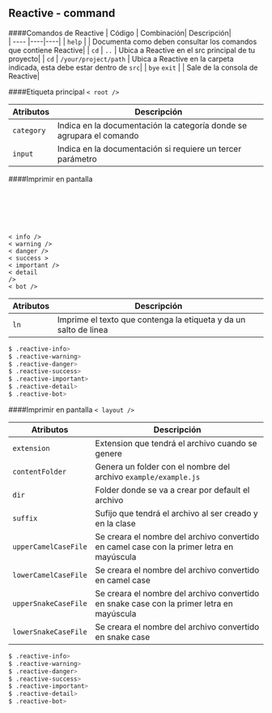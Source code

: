 ## Reactive - command

####Comandos de Reactive
| Código        | Combinación| Descripción|          
| ---- |----|----|
| <code>help</code> |  | Documenta como deben consultar los comandos que contiene Reactive|
| <code>cd</code> | <code>..</code> | Ubica a Reactive en el src principal de tu proyecto|
| <code>cd</code> | <code>/your/project/path</code> | Ubica a Reactive en la carpeta indicada, esta debe estar dentro de <code>src</code>|
| <code>bye</code> <code>exit</code> | | Sale de la consola de Reactive|

####Etiqueta principal
<code>< root /></code>

| Atributos        | Descripción|           
| ---- |----|
| <code>category</code> | Indica en la documentación la categoría donde se agrupara el comando |
| <code>input</code> | Indica en la documentación si requiere un tercer parámetro |



####Imprimir en pantalla
<code><simple-info /></code> <br>
<code><simple-warning /></code> <br>
<code><simple-danger /></code> <br>
<code><simple-success /></code> <br>
<code><simple-important /></code> <br>
<code><simple-detail /></code> <br>
<code><simple-bot /></code> 

<code>< info /></code> <br>
<code>< warning /></code> <br>
<code>< danger /></code> <br>
<code>< success ></code> <br>
<code>< important /></code> <br>
<code>< detail /></code> <br>
<code>< bot /></code>

| Atributos        | Descripción|           
| ---- |----|
| <code>ln</code> | Imprime el texto que contenga la etiqueta y da un salto de linea |

```sh
$ .reactive-info>
$ .reactive-warning>
$ .reactive-danger>
$ .reactive-success>
$ .reactive-important>
$ .reactive-detail>
$ .reactive-bot>
``` 

####Imprimir en pantalla
<code>< layout /></code> <br>

| Atributos        | Descripción|           
| ---- |----|
| <code>extension</code> | Extension que tendrá el archivo cuando se genere |
| <code>contentFolder</code> | Genera un folder con el nombre del archivo <code>example/example.js</code> |
| <code>dir</code> | Folder donde se va a crear por default el archivo |
| <code>suffix</code> | Sufijo que tendrá el archivo al ser creado y en la clase |
| <code>upperCamelCaseFile</code>      | Se creara el nombre del archivo convertido en camel case con la primer letra en mayúscula|
| <code>lowerCamelCaseFile</code>      | Se creara el nombre del archivo convertido en camel case|
| <code>upperSnakeCaseFile</code>      | Se creara el nombre del archivo convertido en snake case con la primer letra en mayúscula|
| <code>lowerSnakeCaseFile</code>      | Se creara el nombre del archivo convertido en snake case|


```sh
$ .reactive-info>
$ .reactive-warning>
$ .reactive-danger>
$ .reactive-success>
$ .reactive-important>
$ .reactive-detail>
$ .reactive-bot>
``` 
